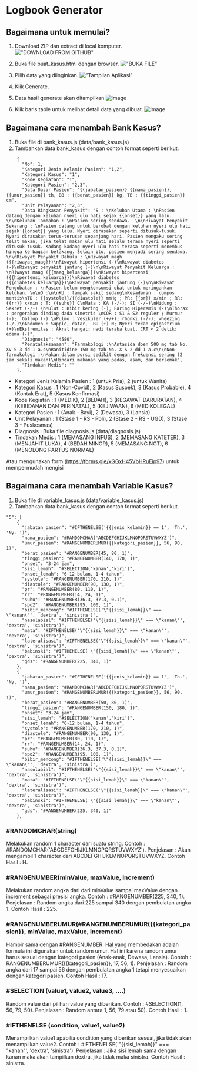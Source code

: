 # Logbook Generator

## Bagaimana untuk memulai?

1. Download ZIP dan extract di local komputer.
!["DOWNLOAD FROM GITHUB"](https://user-images.githubusercontent.com/53747430/125223274-b109b380-e2f5-11eb-9ad9-c97f560036aa.png) 

2. Buka file buat_kasus.html dengan browser.
!["BUKA FILE"](https://user-images.githubusercontent.com/53747430/125224057-05616300-e2f7-11eb-89da-4084a48d7e5c.png) 

3. Pilih data yang diinginkan.
!["Tampilan Aplikasi"](https://user-images.githubusercontent.com/53747430/125224339-a4865a80-e2f7-11eb-941a-b350968a3ec2.png) 

4. Klik Generate.
5. Data hasil generate akan ditampilkan
![image](https://user-images.githubusercontent.com/53747430/125224600-237b9300-e2f8-11eb-8048-57324d9dc93c.png)

6. Klik baris table untuk melihat detail data yang dibuat.
![image](https://user-images.githubusercontent.com/53747430/125224926-9edd4480-e2f8-11eb-8881-f038cfc34cd6.png)


## Bagaimana cara menambah Bank Kasus?

1. Buka file di bank_kasus.js (data/bank_kasus.js)
2. Tambahkan data bank_kasus dengan contoh format seperti berikut.
```
    {
      "No": 1,
      "Kategori Jenis Kelamin Pasien": "1,2",
      "Kategori Kasus": "1",
      "Kode Kegiatan": "1",
      "Kategori Pasien": "2,3",
      "Data Dasar Pasien": "{{jabatan_pasien}} {{nama_pasien}}, {{umur_pasien}} th, BB : {{berat_pasien}} kg, TB : {{tinggi_pasien}} cm",
      "Unit Pelayanan": "2,3",
      "Data Ringkasan Penyakit": "S : \nKeluhan Utama : \nPasien datang dengan keluhan nyeri ulu hati sejak {{onset}} yang lalu. \n\nKeluhan Tambahan : \nPasien sering sendawa.  \n\nRiwayat Penyakit Sekarang : \nPasien datang untuk berobat dengan keluhan nyeri ulu hati sejak {{onset}} yang lalu. Nyeri dirasakan seperti ditusuk-tusuk. Nyeri dirasakan terus-terusan sepanjang hari. Pasien mengaku sering telat makan, jika telat makan ulu hati selalu terasa nyeri seperti ditusuk-tusuk. Kadang-kadang nyeri ulu hati terasa seperti menembus hingga ke bagian belakang. Selain itu, pasien menjadi sering sendawa. \n\nRiwayat Penyakit Dahulu : \nRiwayat magh ({{riwayat_maag}})\nRiwayat hipertensi (-)\nRiwayat diabetes (-)\nRiwayat penyakit jantung (-)\n\nRiwayat Penyakit Keluarga : \nRiwayat maag ({{maag_keluarga}})\nRiwayat hipertensi ({{hipertensi_keluarga}})\nRiwayat diabetes ({{diabetes_keluarga}})\nRiwayat penyakit jantung (-)\n\nRiwayat Pengobatan : \nPasien belum mengkonsumsi obat untuk meringankan keluhan. \n\nO :\n\nKU : tampak sakit sedang\nKesadaran : compos mentis\nTD : {{systole}}/{{diastole}} mmHg ; PR: {{pr}} x/min ; RR: {{rr}} x/min ; T: {{suhu}} C\nMata : KA (-/-); SI (-/-)\nHidung : Sekret (-/-) \nMulut : Bibir kering (-); Faring Hiperemis (-)\nThorax : pergerakan dinding dada simetris \nCOR : S1 & S2 reguler ; Murmur (-);  Gallop (-) \nPulmo : Vesikuler (+/+); rhonki (-/-); wheezing (-/-)\nAbdomen : Supple, datar,  BU (+) N; Nyeri tekan epigastrium (+)\nEkstremitas : Akral hangat; nadi teraba kuat, CRT < 2 detik; edema (-)",
      "Diagnosis": "4580",
      "Penatalaksanaan": "Farmakologi :\nAntasida doen 500 mg tab No. XV S 3 dd 1 a.c\nRanitidine 150 mg tab No. X S 2 dd 1 a.c\n\nNon-farmakologi :\nMakan dalam porsi sedikit dengan frekuensi sering (2 jam sekali makan)\nHindari makanan yang pedas, asam, dan berlemak",
      "Tindakan Medis": ""
    },
```
-  Kategori Jenis Kelamin Pasien : 1 (untuk Pria), 2 (untuk Wanita)
-  Kategori Kasus : 1 (Non-Covid), 2 (Kasus Suspek), 3 (Kasus Probable), 4 (Kontak Erat), 5 (Kasus Konfirmasi)
-  Kode Kegiatan : 1 (MEDIK), 2 (BEDAH), 3 (KEGAWAT-DARURATAN), 4 (KEBIDANAN DAN PERINATAL), 5 (KEJIWAAN), 6 (MEDIKOLEGAL)
-  Kategori Pasien : 1 (Anak - Bayi), 2 (Dewasa), 3 (Lansia)
-  Unit Pelayanan : 1 (Stase 1 - RS - Poli), 2 (Stase 2 - RS - UGD), 3 (Stase 3 - Puskesmas)
-  Diagnosis : Buka file diagnosis.js (data/diagnosis.js)
-  Tindakan Medis : 1 (MEMASANG INFUS), 2 (MEMASANG KATETER), 3 (MENJAHIT LUKA), 4 (BEDAH MINOR), 5 (MEMASANG NGT), 6 (MENOLONG PARTUS NORMAL)

Atau mengunakan form (https://forms.gle/xGGxH45VbHRuEip97) untuk mempermudah mengisi

## Bagaimana cara menambah Variable Kasus?

1. Buka file di variable_kasus.js (data/variable_kasus.js)
2. Tambahkan data bank_kasus dengan contoh format seperti berikut.
```
"5": [
    {
      "jabatan_pasien": "#IFTHENELSE('{{jenis_kelamin}} == 1', 'Tn.', 'Ny. ')",
      "nama_pasien": "#RANDOMCHAR('ABCDEFGHIJKLMNOPQRSTUVWXYZ')",
      "umur_pasien": "#RANGENUMBERUMUR({{kategori_pasien}}, 56, 90, 1)",
      "berat_pasien": "#RANGENUMBER(45, 80, 1)",
      "tinggi_pasien": "#RANGENUMBER(140, 170, 1)",
      "onset": "3-24 jam",
      "sisi_lemah": "#SELECTION('kanan','kiri')",
      "onset_lemah": "6-12 bulan, 1-4 tahun",
      "systole": "#RANGENUMBER(170, 210, 1)",
      "diastole": "#RANGENUMBER(90, 130, 1)",
      "pr": "#RANGENUMBER(80, 110, 1)",
      "rr": "#RANGENUMBER(14, 24, 1)",
      "suhu": "#RANGENUMBER(36.3, 37.3, 0.1)",
      "spo2": "#RANGENUMBER(95, 100, 1)",
      "bibir_mencong": "#IFTHENELSE('\"{{sisi_lemah}}\" === \"kanan\"', 'dextra', 'sinistra')",
      "nasolabial": "#IFTHENELSE('\"{{sisi_lemah}}\" === \"kanan\"', 'dextra', 'sinistra')",
      "mata": "#IFTHENELSE('\"{{sisi_lemah}}\" === \"kanan\"', 'dextra', 'sinistra')",
      "lateralisasi": "#IFTHENELSE('\"{{sisi_lemah}}\" === \"kanan\"', 'dextra', 'sinistra')",
      "babinski": "#IFTHENELSE('\"{{sisi_lemah}}\" === \"kanan\"', 'dextra', 'sinistra')",
      "gds": "#RANGENUMBER(225, 340, 1)"
    },
    {
      "jabatan_pasien": "#IFTHENELSE('{{jenis_kelamin}} == 1', 'Tn.', 'Ny. ')",
      "nama_pasien": "#RANDOMCHAR('ABCDEFGHIJKLMNOPQRSTUVWXYZ')",
      "umur_pasien": "#RANGENUMBERUMUR({{kategori_pasien}}, 56, 90, 1)",
      "berat_pasien": "#RANGENUMBER(50, 80, 1)",
      "tinggi_pasien": "#RANGENUMBER(150, 180, 1)",
      "onset": "3-24 jam",
      "sisi_lemah": "#SELECTION('kanan','kiri')",
      "onset_lemah": "6-12 bulan, 1-4 tahun",
      "systole": "#RANGENUMBER(170, 210, 1)",
      "diastole": "#RANGENUMBER(90, 130, 1)",
      "pr": "#RANGENUMBER(80, 110, 1)",
      "rr": "#RANGENUMBER(14, 24, 1)",
      "suhu": "#RANGENUMBER(36.3, 37.3, 0.1)",
      "spo2": "#RANGENUMBER(95, 100, 1)",
      "bibir_mencong": "#IFTHENELSE('\"{{sisi_lemah}}\" === \"kanan\"', 'dextra', 'sinistra')",
      "nasolabial": "#IFTHENELSE('\"{{sisi_lemah}}\" === \"kanan\"', 'dextra', 'sinistra')",
      "mata": "#IFTHENELSE('\"{{sisi_lemah}}\" === \"kanan\"', 'dextra', 'sinistra')",
      "lateralisasi": "#IFTHENELSE('\"{{sisi_lemah}}\" === \"kanan\"', 'dextra', 'sinistra')",
      "babinski": "#IFTHENELSE('\"{{sisi_lemah}}\" === \"kanan\"', 'dextra', 'sinistra')",
      "gds": "#RANGENUMBER(225, 340, 1)"
    },
```

### #RANDOMCHAR(string)
Melakukan random 1 character dari suatu string.
Contoh : #RANDOMCHAR('ABCDEFGHIJKLMNOPQRSTUVWXYZ'). 
Penjelasan : Akan mengambil 1 character dari ABCDEFGHIJKLMNOPQRSTUVWXYZ.
Contoh Hasil : H.

### #RANGENUMBER(minValue, maxValue, increment)
Melakukan random angka dari dari minValue sampai maxValue dengan increment sebagai presisi angka.
Contoh : #RANGENUMBER(225, 340, 1).
Penjelasan : Random angka dari 225 sampai 340 dengan pembulatan angka 1.
Contoh Hasil : 225.

### #RANGENUMBERUMUR(#RANGENUMBERUMUR({{kategori_pasien}}, minValue, maxValue, increment)
Hampir sama dengan #RANGENUMBER. Hal yang membedakan adalah formula ini digunakan untuk random umur. Hal ini karena random umur harus sesuai dengan kategori pasien (Anak-anak, Dewasa, Lansia).
Contoh : RANGENUMBERUMUR({{kategori_pasien}}, 17, 56, 1).
Penjelasan : Random angka dari 17 sampai 56 dengan pembulatan angka 1 tetapi menyesuaikan dengan kategori pasien.
Contoh Hasil : 17.

### #SELECTION (value1, value2, value3, ....)
Random value dari pilihan value yang diberikan.
Contoh : #SELECTION(1, 56, 79, 50).
Penjelasan : Random antara 1, 56, 79 atau 50).
Contoh Hasil : 1.

### #IFTHENELSE (condition, value1, value2)
Menampilkan value1 apabilia condition yang diberikan sesuai, jika tidak akan menampilkan value2.
Contoh : #IFTHENELSE('\"{{sisi_lemah}}\" === \"kanan\"', 'dextra', 'sinistra').
Penjelasan : Jika sisi lemah sama dengan kanan maka akan tampilkan dextra, jika tidak maka sinistra.
Contoh Hasil : sinistra. 
